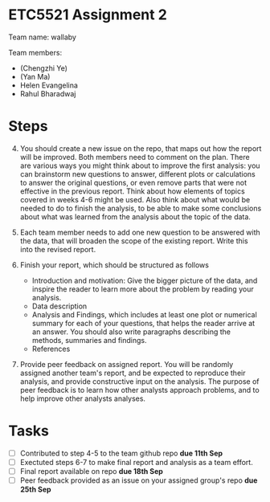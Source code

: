 # ETC5521 Assignment 2 

Team name: wallaby

Team members:

* (Chengzhi Ye)
* (Yan Ma)
* Helen Evangelina
* Rahul Bharadwaj

# Steps

4. You should create a new issue on the repo, that maps out how the report will be improved. Both members need to comment on the plan. There are various ways you might think about to improve the first analysis: you can brainstorm new questions to answer, different plots or calculations to answer the original questions, or even remove parts that were not effective in the previous report. Think about how elements of topics covered in weeks 4-6 might be used. Also think about what would be needed to do to finish the analysis, to be able to make some conclusions about what was learned from the analysis about the topic of the data. 

5. Each team member needs to add one new question to be answered with the data, that will broaden the scope of the existing report. Write this into the revised report. 

6. Finish your report, which should be structured as follows
    - Introduction and motivation: Give the bigger picture of the data, and inspire the reader to learn more about the problem by reading your analysis. 
    - Data description
    - Analysis and Findings, which includes at least one plot or numerical summary for each of your questions, that helps the reader arrive at an answer. You should also write paragraphs describing the methods, summaries and findings. 
    - References

7.  Provide peer feedback on assigned report. You will be randomly assigned another team's report, and be expected to reproduce their analysis, and provide constructive input on the analysis. The purpose of peer feedback is to learn how other analysts approach problems, and to help improve other analysts analyses. 



# Tasks


- [ ] Contributed to step 4-5 to the team github repo **due 11th Sep**
- [ ] Exectuted steps 6-7 to make final report and analysis as a team effort.
- [ ] Final report available on repo **due 18th Sep**
- [ ] Peer feedback provided as an issue on your assigned group's repo **due 25th Sep**
